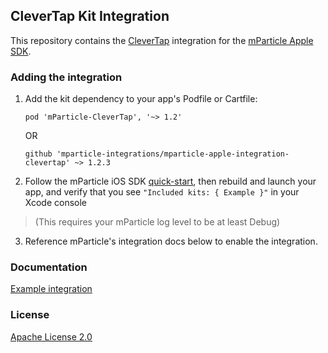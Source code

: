 ## CleverTap Kit Integration

This repository contains the [CleverTap](https://www.clevertap.com/) integration for the [mParticle Apple SDK](https://github.com/mParticle/mparticle-apple-sdk).

### Adding the integration

1. Add the kit dependency to your app's Podfile or Cartfile:

    ```
    pod 'mParticle-CleverTap', '~> 1.2'
    ```

    OR

    ```
    github 'mparticle-integrations/mparticle-apple-integration-clevertap' ~> 1.2.3
    ```

2. Follow the mParticle iOS SDK [quick-start](https://github.com/mParticle/mparticle-apple-sdk), then rebuild and launch your app, and verify that you see `"Included kits: { Example }"` in your Xcode console 

> (This requires your mParticle log level to be at least Debug)

3. Reference mParticle's integration docs below to enable the integration.

### Documentation

[Example integration](https://docs.mparticle.com/integrations/REPLACEME/event/)

### License

[Apache License 2.0](http://www.apache.org/licenses/LICENSE-2.0)

